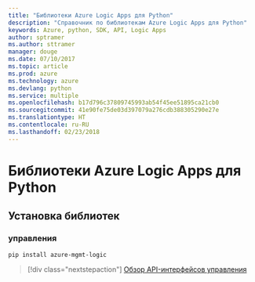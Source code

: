```yaml
---
title: "Библиотеки Azure Logic Apps для Python"
description: "Справочник по библиотекам Azure Logic Apps для Python"
keywords: Azure, python, SDK, API, Logic Apps
author: sptramer
ms.author: sttramer
manager: douge
ms.date: 07/10/2017
ms.topic: article
ms.prod: azure
ms.technology: azure
ms.devlang: python
ms.service: multiple
ms.openlocfilehash: b17d796c37809745993ab54f45ee51895ca21cb0
ms.sourcegitcommit: 41e90fe75de03d397079a276cdb388305290e27e
ms.translationtype: HT
ms.contentlocale: ru-RU
ms.lasthandoff: 02/23/2018
---
```

# <a name="azure-logic-apps-libraries-for-python"></a>Библиотеки Azure Logic Apps для Python

## <a name="install-the-libraries"></a>Установка библиотек


### <a name="management"></a>управления

```bash
pip install azure-mgmt-logic
```
> [!div class="nextstepaction"]
> [Обзор API-интерфейсов управления](/python/api/overview/azure/logicapps/management)